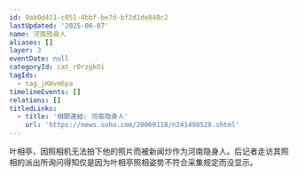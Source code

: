 ```yaml
---
id: 9ab0d411-c051-4bbf-be7d-bf2d1de848c2
lastUpdated: '2025-06-07'
name: 河南隐身人
aliases: []
layer: 3
eventDate: null
categoryId: cat_r0rzgkOi
tagIds:
  - tag_jKWvm6pa
timelineEvents: []
relations: []
titledLinks:
  - title: '相關連結: 河南隐身人'
    url: 'https://news.sohu.com/20060118/n241498528.shtml'
---
```

叶相亭，因照相机无法拍下他的照片而被新闻炒作为河南隐身人。后记者走访其照相的派出所询问得知仅是因为叶相亭照相姿势不符合采集规定而没显示。
